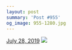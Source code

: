 ```yaml
---
layout: post
summary: 'Post #955'
og_image: 955-1280.jpg
---
```


<p>
  <time>
    <a href="/955">July 28, 2019</a>
  </time>
  <a href="/955">
    <img src="{{ site.assets_url }}/955-640.jpg" srcset="{{ site.assets_url }}/955-320.jpg 320w, {{ site.assets_url }}/955-640.jpg 640w, {{ site.assets_url }}/955-960.jpg 960w, {{ site.assets_url }}/955-1280.jpg 1280w" sizes="(min-width: 700px) 50vw, calc(100vw - 2rem)" />
  </a>
</p>

